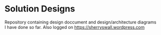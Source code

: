 # Solution Designs

Repository containing design doccument and design/architecture diagrams I have done so far. Also logged on https://sherryswall.wordpress.com
